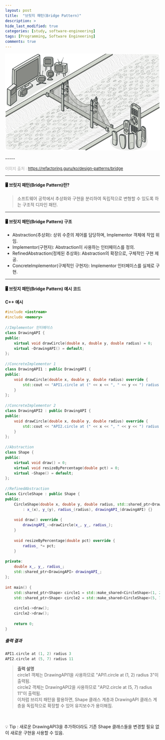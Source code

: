 ```yaml
---
layout: post
title:  "브릿지 패턴(Bridge Pattern)"
description: > 
hide_last_modified: true
categories: [study, software-engineering]
tags: [Programming, Software Engineering]
comments: true
---
```


<p align="center">
  <img src="../../../assets/img/blog/software_engineering/bridge-pattern.png" style="width: 832px; height: auto;" />
</p>
-----

<span style="color:darkgray; font-size:13px;">이미지 출처 : https://refactoring.guru/ko/design-patterns/bridge </span>


-----
#### 🖥️ 브릿지 패턴(Bridge Pattern)란?
> 소프트웨어 공학에서 추상화와 구현을 분리하여 독립적으로 변형할 수 있도록 하는 구조적 디자인 패턴.

----
#### 🖥️ 브릿지 패턴(Bridge Pattern) 구조

- Abstraction(추상화): 상위 수준의 제어를 담당하며, Implementor 객체에 작업 위임.
- Implementor(구현자): Abstraction이 사용하는 인터페이스를 정의.
- RefinedAbstraction(정제된 추상화): Abstraction의 확장으로, 구체적인 구현 제공.
- ConcreteImplementor(구체적인 구현자): Implementor 인터페이스를 실제로 구현.

----
#### 🖥️ 브릿지 패턴(Bridge Pattern) 예시 코드

**C++ 예시**

```cpp
#include <iostream>
#include <memory>

//Implementor 인터페이스
class DrawingAPI {
public:
    virtual void drawCircle(double x, double y, double radius) = 0;
    virtual ~DrawingAPI() = default;
};

//ConcreteImplementor 1
class DrawingAPI1 : public DrawingAPI {
public:
    void drawCircle(double x, double y, double radius) override {
        std::cout << "API1.circle at (" << x << ", " << y << ") radius " << radius << std::endl;
    }
};

//ConcreteImplementor 2
class DrawingAPI2 : public DrawingAPI {
public:
    void drawCircle(double x, double y, double radius) override {
        std::cout << "API2.circle at (" << x << ", " << y << ") radius " << radius << std::endl;
    }
};

//Abstraction
class Shape {
public:
    virtual void draw() = 0;
    virtual void resizeByPercentage(double pct) = 0;
    virtual ~Shape() = default;
};

//RefinedAbstraction
class CircleShape : public Shape {
public:
    CircleShape(double x, double y, double radius, std::shared_ptr<DrawingAPI> drawingAPI)
        : x_(x), y_(y), radius_(radius), drawingAPI_(drawingAPI) {}

    void draw() override {
        drawingAPI_->drawCircle(x_, y_, radius_);
    }

    void resizeByPercentage(double pct) override {
        radius_ *= pct;
    }

private:
    double x_, y_, radius_;
    std::shared_ptr<DrawingAPI> drawingAPI_;
};

int main() {
    std::shared_ptr<Shape> circle1 = std::make_shared<CircleShape>(1, 2, 3, std::make_shared<DrawingAPI1>());
    std::shared_ptr<Shape> circle2 = std::make_shared<CircleShape>(5, 7, 11, std::make_shared<DrawingAPI2>());

    circle1->draw();
    circle2->draw();

    return 0;
}

```

##### 출력 결과

```cpp
API1.circle at (1, 2) radius 3
API2.circle at (5, 7) radius 11
```
> **출력 설명**
<br>circle1 객체는 DrawingAPI1을 사용하므로 "API1.circle at (1, 2) radius 3"이 출력됨.
<br>circle2 객체는 DrawingAPI2을 사용하므로 "API2.circle at (5, 7) radius 11"이 출력됨.
<br>이처럼 브리지 패턴을 활용하면, Shape 클래스 계층과 DrawingAPI 클래스 계층을 독립적으로 확장할 수 있어 유지보수가 용이해짐.
<br>
<br> 💡 Tip : 새로운 DrawingAPI3을 추가하더라도 기존 Shape 클래스들을 변경할 필요 없이 새로운 구현을 사용할 수 있음.